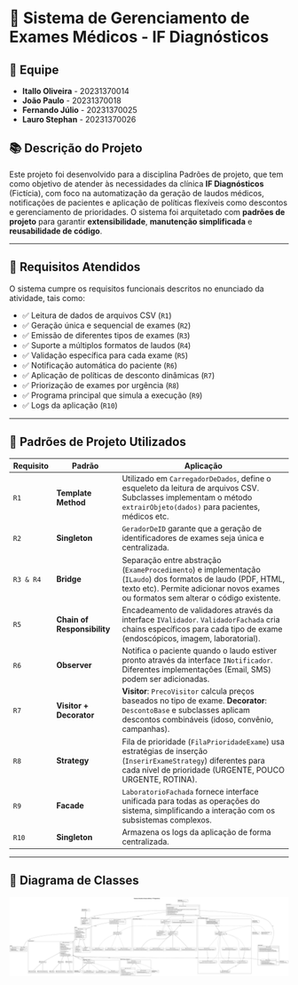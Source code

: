 # 🏥 Sistema de Gerenciamento de Exames Médicos - IF Diagnósticos

## 👥 Equipe

- **Itallo Oliveira** - 20231370014  
- **João Paulo** - 20231370018  
- **Fernando Júlio** - 20231370025
- **Lauro Stephan** - 20231370026  


## 📚 Descrição do Projeto

Este projeto foi desenvolvido para a disciplina Padrões de projeto, que tem como objetivo de atender às necessidades da clínica **IF Diagnósticos** (Fictícia), com foco na automatização da geração de laudos médicos, notificações de pacientes e aplicação de políticas flexíveis como descontos e gerenciamento de prioridades. O sistema foi arquitetado com **padrões de projeto** para garantir **extensibilidade**, **manutenção simplificada** e **reusabilidade de código**.

---

## 🎯 Requisitos Atendidos

O sistema cumpre os requisitos funcionais descritos no enunciado da atividade, tais como:

- ✅ Leitura de dados de arquivos CSV (`R1`)
- ✅ Geração única e sequencial de exames (`R2`)
- ✅ Emissão de diferentes tipos de exames (`R3`)
- ✅ Suporte a múltiplos formatos de laudos (`R4`)
- ✅ Validação específica para cada exame (`R5`)
- ✅ Notificação automática do paciente (`R6`)
- ✅ Aplicação de políticas de desconto dinâmicas (`R7`)
- ✅ Priorização de exames por urgência (`R8`)
- ✅ Programa principal que simula a execução (`R9`)
- ✅ Logs da aplicação (`R10`)

---

## 🧩 Padrões de Projeto Utilizados

| Requisito | Padrão | Aplicação |
|-----------|--------|-----------|
| `R1` | **Template Method** | Utilizado em `CarregadorDeDados`, define o esqueleto da leitura de arquivos CSV. Subclasses implementam o método `extrairObjeto(dados)` para pacientes, médicos etc. |
| `R2` | **Singleton** | `GeradorDeID` garante que a geração de identificadores de exames seja única e centralizada. |
| `R3 & R4` | **Bridge** | Separação entre abstração (`ExameProcedimento`) e implementação (`ILaudo`) dos formatos de laudo (PDF, HTML, texto etc). Permite adicionar novos exames ou formatos sem alterar o código existente. |
| `R5` | **Chain of Responsibility** | Encadeamento de validadores através da interface `IValidador`. `ValidadorFachada` cria chains específicos para cada tipo de exame (endoscópicos, imagem, laboratorial). |
| `R6` | **Observer** | Notifica o paciente quando o laudo estiver pronto através da interface `INotificador`. Diferentes implementações (Email, SMS) podem ser adicionadas. |
| `R7` | **Visitor + Decorator** | **Visitor**: `PrecoVisitor` calcula preços baseados no tipo de exame. **Decorator**: `DescontoBase` e subclasses aplicam descontos combináveis (idoso, convênio, campanhas). |
| `R8` | **Strategy** | Fila de prioridade (`FilaPrioridadeExame`) usa estratégias de inserção (`InserirExameStrategy`) diferentes para cada nível de prioridade (URGENTE, POUCO URGENTE, ROTINA). |
| `R9` | **Facade** | `LaboratorioFachada` fornece interface unificada para todas as operações do sistema, simplificando a interação com os subsistemas complexos. |
| `R10` | **Singleton** | Armazena os logs da aplicação de forma centralizada. |
---

## 📌 Diagrama de Classes

![Diagrama de Classes](./sistema-clinica.svg)
